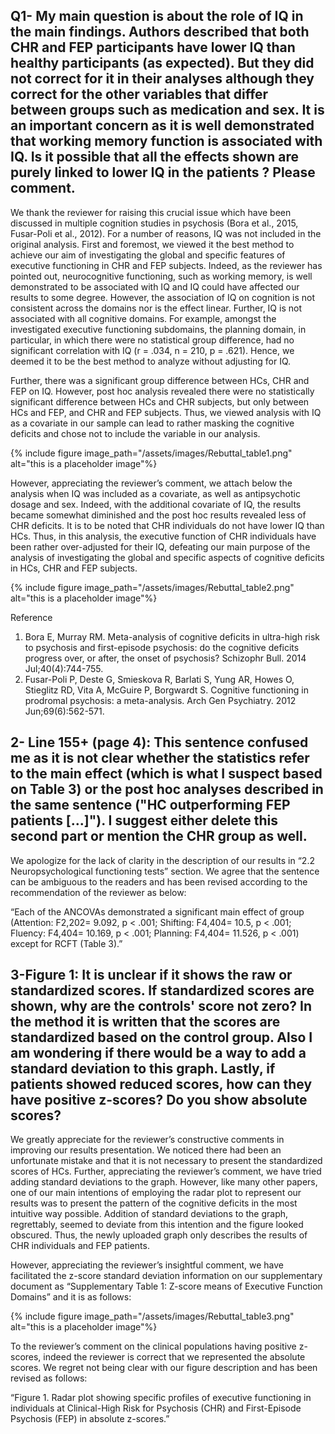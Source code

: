 ## Q1- My main question is about the role of IQ in the main findings. Authors described that both CHR and FEP participants have lower IQ than healthy participants (as expected). But they did not correct for it in their analyses although they correct for the other variables that differ between groups such as medication and sex. It is an important concern as it is well demonstrated that working memory function is associated with IQ. Is it possible that all the effects shown are purely linked to lower IQ in the patients ? Please comment. 

We thank the reviewer for raising this crucial issue which have been discussed in multiple cognition studies in psychosis (Bora et al., 2015, Fusar-Poli et al., 2012). For a number of reasons, IQ was not included in the original analysis. First and foremost, we viewed it the best method to achieve our aim of investigating the global and specific features of executive functioning in CHR and FEP subjects. Indeed, as the reviewer has pointed out, neurocognitive functioning, such as working memory, is well demonstrated to be associated with IQ and IQ could have affected our results to some degree. However, the association of IQ on cognition is not consistent across the domains nor is the effect linear. Further, IQ is not associated with all cognitive domains. For example, amongst the investigated executive functioning subdomains, the planning domain, in particular, in which there were no statistical group difference, had no significant correlation with IQ (r = .034, n = 210, p = .621). Hence, we deemed it to be the best method to analyze without adjusting for IQ. 

Further, there was a significant group difference between HCs, CHR and FEP on IQ. However, post hoc analysis revealed there were no statistically significant difference between HCs and CHR subjects, but only between HCs and FEP, and CHR and FEP subjects. Thus, we viewed analysis with IQ as a covariate in our sample can lead to rather masking the cognitive deficits and chose not to include the variable in our analysis.

{% include figure image_path="/assets/images/Rebuttal_table1.png" alt="this is a placeholder image"%}


However, appreciating the reviewer’s comment, we attach below the analysis when IQ was included as a covariate, as well as antipsychotic dosage and sex. Indeed, with the additional covariate of IQ, the results became somewhat diminished and the post hoc results revealed less of CHR deficits. It is to be noted that CHR individuals do not have lower IQ than HCs. Thus, in this analysis, the executive function of CHR individuals have been rather over-adjusted for their IQ, defeating our main purpose of the analysis of investigating the global and specific aspects of cognitive deficits in HCs, CHR and FEP subjects.

{% include figure image_path="/assets/images/Rebuttal_table2.png" alt="this is a placeholder image"%}

Reference 
1. Bora E, Murray RM. Meta-analysis of cognitive deficits in ultra-high risk to psychosis and first-episode psychosis: do the cognitive deficits progress over, or after, the onset of psychosis? Schizophr Bull. 2014 Jul;40(4):744-755.
2. Fusar-Poli P, Deste G, Smieskova R, Barlati S, Yung AR, Howes O, Stieglitz RD, Vita A, McGuire P, Borgwardt S. Cognitive functioning in prodromal psychosis: a meta-analysis. Arch Gen Psychiatry. 2012 Jun;69(6):562-571. 

## 2- Line 155+ (page 4): This sentence confused me as it is not clear whether the statistics refer to the main effect (which is what I suspect based on Table 3) or the post hoc analyses described in the same sentence ("HC outperforming FEP patients [...]"). I suggest either delete this second part or mention the CHR group as well.

We apologize for the lack of clarity in the description of our results in “2.2 Neuropsychological functioning tests” section. We agree that the sentence can be ambiguous to the readers and has been revised according to the recommendation of the reviewer as below:

“Each of the ANCOVAs demonstrated a significant main effect of group (Attention: F2,202= 9.092, p < .001; Shifting: F4,404= 10.5, p < .001; Fluency: F4,404= 10.169, p < .001; Planning: F4,404= 11.526, p < .001) except for RCFT (Table 3).”


## 3-Figure 1: It is unclear if it shows the raw or standardized scores. If standardized scores are shown, why are the controls' score not zero? In the method it is written that the scores are standardized based on the control group. Also I am wondering if there would be a way to add a standard deviation to this graph. Lastly, if patients showed reduced scores, how can they have positive z-scores? Do you show absolute scores?

We greatly appreciate for the reviewer’s constructive comments in improving our results presentation. We noticed there had been an unfortunate mistake and that it is not necessary to present the standardized scores of HCs. Further, appreciating the reviewer’s comment, we have tried adding standard deviations to the graph. However, like many other papers, one of our main intentions of employing the radar plot to represent our results was to present the pattern of the cognitive deficits in the most intuitive way possible. Addition of standard deviations to the graph, regrettably, seemed to deviate from this intention and the figure looked obscured. Thus, the newly uploaded graph only describes the results of CHR individuals and FEP patients.

However, appreciating the reviewer’s insightful comment, we have facilitated the z-score standard deviation information on our supplementary document as “Supplementary Table 1: Z-score means of Executive Function Domains” and it is as follows:

{% include figure image_path="/assets/images/Rebuttal_table3.png" alt="this is a placeholder image"%}

To the reviewer’s comment on the clinical populations having positive z-scores, indeed the reviewer is correct that we represented the absolute scores. We regret not being clear with our figure description and has been revised as follows: 

“Figure 1. Radar plot showing specific profiles of executive functioning in individuals at Clinical-High Risk for Psychosis (CHR) and First-Episode Psychosis (FEP) in absolute z-scores.” 
